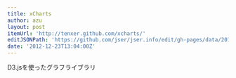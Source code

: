```yaml
---
title: xCharts
author: azu
layout: post
itemUrl: 'http://tenxer.github.com/xcharts/'
editJSONPath: 'https://github.com/jser/jser.info/edit/gh-pages/data/2012/12/index.json'
date: '2012-12-23T13:04:00Z'
---
```

D3.jsを使ったグラフライブラリ
